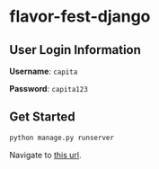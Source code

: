 # flavor-fest-django

## User Login Information

**Username**: `capita`

**Password**: `capita123`

## Get Started

```bash
python manage.py runserver
```

Navigate to [this url](http://localhost:8000/).

